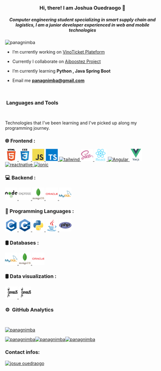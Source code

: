<div align="center">
  <h3>
    Hi, there! I am Joshua Ouedraogo 👋
  </h3>
</div>

<h5 align="center">Computer engineering student specializing in smart supply chain and logistics, I am a junior developer experienced in web and mobile technologies</h5>

<p align="left"> 
  <img src="https://komarev.com/ghpvc/?username=panagnimba&label=Profile%20views&color=0e75b6&style=flat"
    alt="panagnimba" /> 
</p>


- I’m currently working on [VinoTicket Plateform](https://www.vinoticket.com/)

- Currently I collaborate on [Aiboostez Project](https://aiboostez.com/)

- I’m currently learning **Python , Java Spring Boot**


- Email me **panagnimba@gmail.com**

<br/>

### &nbsp;Languages and Tools 
<br/>

Technologies that I've been learning and I've picked up along my programming journey.


### 🌐 Frontend :

<p align="left">
  <a href="https://www.w3schools.com/html/" target="_blank" rel="noreferrer">
    <img src="https://raw.githubusercontent.com/devicons/devicon/master/icons/html5/html5-original-wordmark.svg"
      alt="HTML5" width="40" height="40" />
  </a>
  <a href="https://www.w3schools.com/css/" target="_blank" rel="noreferrer">
    <img src="https://raw.githubusercontent.com/devicons/devicon/master/icons/css3/css3-original-wordmark.svg"
      alt="CSS3" width="40" height="40" />
  </a>
  <a href="https://developer.mozilla.org/en-US/docs/Web/JavaScript" target="_blank" rel="noreferrer"> <img
      src="https://raw.githubusercontent.com/devicons/devicon/master/icons/javascript/javascript-original.svg"
      alt="JavaScript" width="40" height="40" />
  </a>
  <a href="https://www.typescriptlang.org/" target="_blank" rel="noreferrer">
    <img src="https://raw.githubusercontent.com/devicons/devicon/master/icons/typescript/typescript-original.svg"
      alt="typescript" width="40" height="40" />
  </a>
  <a href="https://tailwindcss.com/" target="_blank" rel="noreferrer">
    <img src="https://www.vectorlogo.zone/logos/tailwindcss/tailwindcss-icon.svg" alt="tailwind" width="40"
      height="40" />
  </a>
  <a href="https://sass-lang.com" target="_blank" rel="noreferrer">
    <img src="https://raw.githubusercontent.com/devicons/devicon/master/icons/sass/sass-original.svg" alt="sass"
      width="40" height="40" />
  </a>

  <a href="https://www.reactjs.org/" target="_blank" rel="noreferrer">
    <img src="https://raw.githubusercontent.com/devicons/devicon/master/icons/react/react-original-wordmark.svg"
      alt="React" width="40" height="40" />
  </a>

  <a href="https://www.angular.io/" target="_blank" rel="noreferrer">
    <img src="https://angular.io/assets/images/logos/angular/angular.svg" alt="Angular" width="40" height="40" />
  </a>
  <a href="https://vuejs.org/" target="_blank" rel="noreferrer">
    <img src="https://raw.githubusercontent.com/devicons/devicon/master/icons/vuejs/vuejs-original-wordmark.svg"
      alt="Vue.js" width="40" height="40" />
  </a>
  <a href="https://reactnative.dev/" target="_blank" rel="noreferrer">
    <img src="https://reactnative.dev/img/header_logo.svg" alt="reactnative" width="40" height="40" />
  </a>
  <a href="https://ionicframework.com" target="_blank" rel="noreferrer">
    <img src="https://upload.wikimedia.org/wikipedia/commons/d/d1/Ionic_Logo.svg" alt="ionic" width="40" height="40" />
  </a>

</p>


### 💻 Backend :

<p align="left">
  <a href="https://nodejs.org/" target="_blank" rel="noreferrer"> <img
      src="https://raw.githubusercontent.com/devicons/devicon/master/icons/nodejs/nodejs-original-wordmark.svg"
      alt="Node.js" width="40" height="40" /> </a>
  <a href="https://expressjs.com/" target="_blank" rel="noreferrer"> <img
      src="https://raw.githubusercontent.com/devicons/devicon/master/icons/express/express-original-wordmark.svg"
      alt="Express.js" width="40" height="40" /> </a>
  <a href="https://www.mongodb.com/" target="_blank" rel="noreferrer"> <img
      src="https://raw.githubusercontent.com/devicons/devicon/master/icons/mongodb/mongodb-original-wordmark.svg"
      alt="MongoDB" width="40" height="40" /> 
  </a>
  <a href="https://www.oracle.com/database/" target="_blank" rel="noreferrer"> <img
      src="https://raw.githubusercontent.com/devicons/devicon/master/icons/oracle/oracle-original.svg" alt="Oracle"
      width="40" height="40" /> 
  </a>
  <a href="https://www.mysql.com/" target="_blank" rel="noreferrer"> 
    <img
      src="https://raw.githubusercontent.com/devicons/devicon/master/icons/mysql/mysql-original-wordmark.svg"
      alt="MySQL" width="40" height="40" /> 
  </a>
  
</p>

### 🚀 Programming Languages :

<p align="left">
  <a href="https://www.cprogramming.com/" target="_blank" rel="noreferrer">
    <img src="https://raw.githubusercontent.com/devicons/devicon/master/icons/c/c-original.svg" alt="c" width="40"
      height="40" />
  </a>
  <a href="https://www.w3schools.com/cpp/" target="_blank" rel="noreferrer">
    <img src="https://raw.githubusercontent.com/devicons/devicon/master/icons/cplusplus/cplusplus-original.svg"
      alt="cplusplus" width="40" height="40" />
  </a>
  <a href="https://www.python.org/" target="_blank" rel="noreferrer">
    <img src="https://raw.githubusercontent.com/devicons/devicon/master/icons/python/python-original.svg" alt="Python"
      width="40" height="40" />
  </a>
  <a href="https://www.java.com" target="_blank" rel="noreferrer">
    <img src="https://raw.githubusercontent.com/devicons/devicon/master/icons/java/java-original.svg" alt="java"
      width="40" height="40" />
  </a>
  <a href="https://www.php.net/" target="_blank" rel="noreferrer"> <img
      src="https://raw.githubusercontent.com/devicons/devicon/master/icons/php/php-original.svg" alt="PHP" width="40"
      height="40" /> </a>
</p>


### 🛢️ Databases :

<p align="left">
  <a href="https://www.mysql.com/" target="_blank" rel="noreferrer"> <img
      src="https://raw.githubusercontent.com/devicons/devicon/master/icons/mysql/mysql-original-wordmark.svg"
      alt="MySQL" width="40" height="40" /> 
  </a>
  <a href="https://www.mongodb.com/" target="_blank" rel="noreferrer"> <img
      src="https://raw.githubusercontent.com/devicons/devicon/master/icons/mongodb/mongodb-original-wordmark.svg"
      alt="MongoDB" width="40" height="40" /> </a>
  <a href="https://www.oracle.com/database/" target="_blank" rel="noreferrer"> <img
      src="https://raw.githubusercontent.com/devicons/devicon/master/icons/oracle/oracle-original.svg" alt="Oracle"
      width="40" height="40" /> </a>
</p>

### 🛢️ Data visualization :

<p align="left">
<a href="https://canvasjs.com" target="_blank" rel="noreferrer"> 
  <img src="https://raw.githubusercontent.com/Hardik0307/Hardik0307/master/assets/canvasjs-charts.svg" alt="canvasjs" width="40" height="40"/> 
</a>
  <a href="https://canvasjs.com" target="_blank" rel="noreferrer">
    <img src="https://raw.githubusercontent.com/Hardik0307/Hardik0307/master/assets/canvasjs-charts.svg" alt="canvasjs"
      width="40" height="40" />
  </a>
</p>

### ⚙ &nbsp;GitHub Analytics
<br />
<p align="left"> 
  <a href="https://github-profile-trophy.vercel.app/?username=panagnimba&theme=algolia">
  <img
      src="https://github-profile-trophy.vercel.app/?username=panagnimba&theme=algolia" alt="panagnimba" />
  </a> 
</p>
<p align="left">
  <a href="https://github.com/panagnimba" width="100%" style="display:flex;">
    <img
      src="https://github-readme-stats-eight-theta.vercel.app/api?username=panagnimba&show_icons=true&locale=en&theme=algolia&include_all_commits=true&count_private=true"
      alt="panagnimba" />
    <img src="https://github-readme-streak-stats.herokuapp.com/?user=panagnimba&theme=algolia" alt="panagnimba" />
    <img
      src="https://github-readme-stats.vercel.app/api/top-langs?username=panagnimba&show_icons=true&locale=en&layout=compact&theme=algolia"
      alt="panagnimba" />
  </a>
</p>

<h3 align="left">Contact infos:</h3>
<p align="left">
  <a href="https://linkedin.com/in/josue ouedraogo" target="blank"><img align="center"
      src="https://raw.githubusercontent.com/rahuldkjain/github-profile-readme-generator/master/src/images/icons/Social/linked-in-alt.svg"
      alt="josue ouedraogo" height="30" width="40" /></a>
</p>
